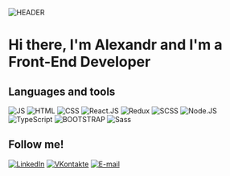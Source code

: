 ![HEADER](https://github.com/alexandrtab/alexandrtab/blob/main/assets/coding.gif)

# Hi there, I'm Alexandr and I'm a Front-End Developer

## Languages and tools

![JS](https://img.shields.io/static/v1?label&message=JavaScript&color=lightgrey&style=for-the-badge&logo=javascript)
![HTML](https://img.shields.io/static/v1?label&message=HTML&color=lightgrey&style=for-the-badge&logo=html)
![CSS](https://img.shields.io/static/v1?label&message=CSS&color=lightgrey&style=for-the-badge&logo=css)
![React.JS](https://img.shields.io/static/v1?label&message=React.JS&color=lightgrey&style=for-the-badge&logo=react)
![Redux](https://img.shields.io/static/v1?label&message=Redux&color=lightgrey&style=for-the-badge&logo=redux)
![SCSS](https://img.shields.io/static/v1?&label&message=SCSS&color=lightgrey&style=for-the-badge&logo=scss)
![Node.JS](https://img.shields.io/static/v1?label&message=Node.JS&color=lightgrey&style=for-the-badge&logo=node.js)
![TypeScript](https://img.shields.io/static/v1?label&message=TypeScript&color=lightgrey&style=for-the-badge&logo=typescript)
![BOOTSTRAP](https://img.shields.io/static/v1?label&message=BOOTSTRAP&color=lightgrey&style=for-the-badge&logo=bootstrap)
![Sass](https://img.shields.io/static/v1?&label&message=Sass&color=lightgrey&style=for-the-badge&logo=sass)

## Follow me!

[![LinkedIn](https://img.shields.io/static/v1?label&message=LinkedIn&color=lightgrey&style=for-the-badge&logo=Linkedin)](www.linkedin.com/in/alexandr-tabolich)
[![VKontakte](https://img.shields.io/static/v1?label&message=VKontakte&color=lightgrey&style=for-the-badge&logo=VK)](https://vk.com/reyang)
[![E-mail](https://img.shields.io/static/v1?label&message=E-mail&color=lightgrey&style=for-the-badge&logo=mail.ru)](https://shura.tabolich@mail.ru)
